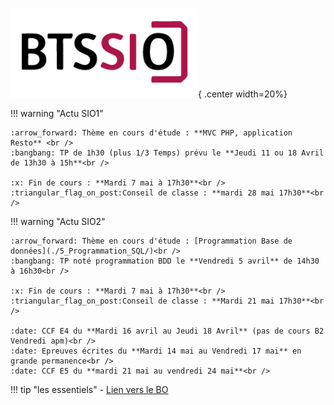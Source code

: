 ![logo BTS](./images/logo-bts-sio-300x143.png){ .center width=20%}

!!! warning "Actu SIO1"

    :arrow_forward: Thème en cours d'étude : **MVC PHP, application Resto** <br />
    :bangbang: TP de 1h30 (plus 1/3 Temps) prévu le **Jeudi 11 ou 18 Avril de 13h30 à 15h**<br />
    
    :x: Fin de cours : **Mardi 7 mai à 17h30**<br />
    :triangular_flag_on_post:Conseil de classe : **mardi 28 mai 17h30**<br />

!!! warning "Actu SIO2"

    :arrow_forward: Thème en cours d'étude : [Programmation Base de données](./5_Programmation_SQL/)<br />
    :bangbang: TP noté programmation BDD le **Vendredi 5 avril** de 14h30 à 16h30<br />

    :x: Fin de cours : **Mardi 7 mai à 17h30**<br />
    :triangular_flag_on_post:Conseil de classe : **Mardi 21 mai 17h30**<br />

    :date: CCF E4 du **Mardi 16 avril au Jeudi 18 Avril** (pas de cours B2 Vendredi apm)<br />
    :date: Epreuves écrites du **Mardi 14 mai au Vendredi 17 mai** en grande permanence<br />
    :date: CCF E5 du **mardi 21 mai au vendredi 24 mai**<br />


!!! tip "les essentiels"
    - [Lien vers le BO](https://www.reseaucerta.org/sites/default/files/sio/BTS_ServicesInformatiquesOrganisations2019.pdf)
